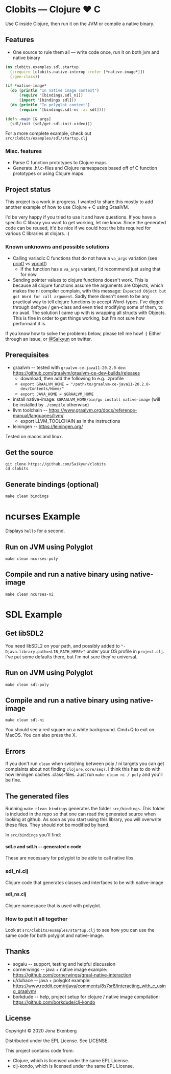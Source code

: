 # Clobits — Clojure ❤️ C

Use C inside Clojure, then run it on the JVM or compile a native binary.

## Features

- One source to rule them all — write code once, run it on both jvm and native binary

```clojure
(ns clobits.examples.sdl.startup
  (:require [clobits.native-interop :refer [*native-image*]])
  (:gen-class))

(if *native-image*
  (do (println "In native image context")
      (require '[bindings.sdl_ni])
      (import '[bindings sdl]))
  (do (println "In polyglot context")
      (require '[bindings.sdl-ns :as sdl])))

(defn -main [& args]
  (sdl/init (sdl/get-sdl-init-video)))
```

For a more complete example, check out `src/clobits/examples/sdl/startup.clj`

### Misc. features

- Parse C function prototypes to Clojure maps
- Generate .h/.c-files and Clojure namespaces based off of C function prototypes or using Clojure maps

## Project status

This project is a work in progress. I wanted to share this mostly to add another example of how to use Clojure + C using GraalVM.

I'd be very happy if you tried to use it and have questions. If you have a specific C library you want to get working, let me know. Since the generated code can be reused, it'd be nice if we could host the bits required for various C libraries at clojars. :)

### Known unknowns and possible solutions

- Calling variadic C functions that do not have a `va_args` variation (see [printf](http://www.cplusplus.com/reference/cstdio/printf/?kw=printf) vs [vprintf](http://www.cplusplus.com/reference/cstdio/vprintf/))
  - If the function has a `va_args` variant, I'd recommend just using that for now
- Sending pointer values to clojure functions doesn't work. This is because all clojure functions assume the arguments are Objects, which makes the ni compiler complain, with this message: `Expected Object but got Word for call argument`. Sadly there doesn't seem to be any practical way to tell clojure functions to accept Word-types. I've digged through deftype / gen-class and even tried modifying some of them, to no avail. The solution I came up with is wrapping all structs with Objects. This is fine in order to get things working, but I'm not sure how performant it is.

If you know how to solve the problems below, please tell me how! :) Either through an issue, or [@Saikyun](https://twitter.com/Saikyun) on twitter.

## Prerequisites

* graalvm -- tested with `graalvm-ce-java11-20.2.0-dev`: https://github.com/graalvm/graalvm-ce-dev-builds/releases
  * download, then add the following to e.g. .zprofile
  * `export GRAALVM_HOME = "/path/to/graalvm-ce-java11-20.2.0-dev/Contents/Home/"`
  * `export JAVA_HOME = $GRAALVM_HOME`
* install native-image: `$GRAALVM_HOME/bin/gu install native-image` (will be installed by `./compile` otherwise)
* llvm toolchain -- https://www.graalvm.org/docs/reference-manual/languages/llvm/
  * export LLVM_TOOLCHAIN as in the instructions
* leiningen -- https://leiningen.org/

Tested on macos and linux.

## Get the source

```
git clone https://github.com/Saikyun/clobits
cd clobits
```


## Generate bindings (optional)

```
make clean bindings
```

# ncurses Example

Displays `hello` for a second.

## Run on JVM using Polyglot

```
make clean ncurses-poly
```

## Compile and run a native binary using native-image

```
make clean ncurses-ni
```

# SDL Example

## Get libSDL2

You need libSDL2 on your path, and possibly added to `"-Djava.library.path=<LIB_PATH_HERE>"` under your OS profile in `project.clj`. I've put some defaults there, but I'm not sure they're universal.

## Run on JVM using Polyglot

```
make clean sdl-poly
```

## Compile and run a native binary using native-image

```
make clean sdl-ni
```

You should see a red square on a white background.
Cmd+Q to exit on MacOS. You can also press the X.

## Errors

If you don't run `clean` when switching between poly / ni targets you can get complaints about not finding `clojure.core/seq?`. I think this has to do with how leningen caches .class-files. Just run `make clean ni / poly` and you'll be fine.

## The generated files

Running `make clean bindings` generates the folder `src/bindings`. This folder is included in the repo so that one can read the generated source when looking at github. As soon as you start using this library, you will overwrite these files. They should not be modified by hand.

In `src/bindings` you'll find:

#### sdl.c and sdl.h -- generated c code

These are necessary for polyglot to be able to call native libs.

### sdl_ni.clj

Clojure code that generates classes and interfaces to be with native-image

#### sdl_ns.clj

Clojure namespace that is used with polyglot.

### How to put it all together

Look at `src/clobits/examples/startup.clj` to see how you can use the same code for both polyglot and native-image.

## Thanks

- sogaiu -- support, testing and helpful discussion
- cornerwings -- java + native image example: https://github.com/cornerwings/graal-native-interaction
- u/duhace -- java + polyglot example: https://www.reddit.com/r/java/comments/8s7sr8/interacting_with_c_using_graalvm/
- borkdude -- help, project setup for clojure / native image compilation: https://github.com/borkdude/clj-kondo

## License

Copyright © 2020 Jona Ekenberg

Distributed under the EPL License. See LICENSE.

This project contains code from:

- Clojure, which is licensed under the same EPL License.
- clj-kondo, which is licensed under the same EPL License.
